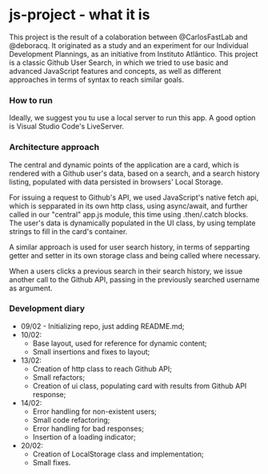 # js-project - what it is
This project is the result of a colaboration between @CarlosFastLab and @deboracq.
It originated as a study and an experiment for our Individual Development Plannings, as an initiative from Instituto Atlântico.
This project is a classic Github User Search, in which we tried to use basic and advanced JavaScript features and concepts, as well as different approaches in terms of syntax to reach similar goals.

### How to run
Ideally, we suggest you tu use a local server to run this app.
A good option is Visual Studio Code's LiveServer.

### Architecture approach
The central and dynamic points of the application are a card, which is rendered with a Github user's data, based on a search, and a search history listing, populated with data persisted in browsers' Local Storage.

For issuing a request to Github's API, we used JavaScript's native fetch api, which is sepparated in its own http class, using async/await, and further called in our "central" app.js module, this time using .then/.catch blocks. The user's data is dynamically populated in the UI class, by using template strings to fill in the card's container.

A similar approach is used for user search history, in terms of sepparting getter and setter in its own storage class and being called where necessary.

When a users clicks a previous search in their search history, we issue another call to the Github API, passing in the previously searched username as argument.

### Development diary
* 09/02 - Initializing repo, just adding README.md;
* 10/02:
    * Base layout, used for reference for dynamic content;
    * Small insertions and fixes to layout;
* 13/02:
    * Creation of http class to reach Github API;
    * Small refactors;
    * Creation of ui class, populating card with results from Github API response;
* 14/02:
    * Error handling for non-existent users;
    * Small code refactoring;
    * Error handling for bad responses;
    * Insertion of a loading indicator;
* 20/02:
    * Creation of LocalStorage class and implementation;
    * Small fixes.